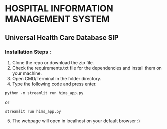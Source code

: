 # HOSPITAL INFORMATION MANAGEMENT SYSTEM

## Universal Health Care Database SIP ##

### Installation Steps : ###

1) Clone the repo or download the zip file.
2) Check the requirements.txt file for the dependencies and install them on your machine.
3) Open CMD/Terminal in the folder directory.
4) Type the following code and press enter.
```
python -m streamlit run hims_app.py
```
 or
 
```
streamlit run hims_app.py
```
5) The webpage will open in localhost on your default browser :)




